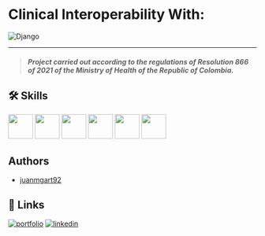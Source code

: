 # Clinical Interoperability With:

![Django](https://miro.medium.com/v2/resize:fit:1200/1*HVKOLLX7wprRbHTl2IPDcQ.png)

---

> ##### Project carried out according to the regulations of Resolution 866 of 2021 of the Ministry of Health of the Republic of Colombia.



## 🛠 Skills

<img src="https://upload.wikimedia.org/wikipedia/commons/c/c3/Python-logo-notext.svg" width="50" />
<img src="https://upload.wikimedia.org/wikipedia/commons/7/75/Django_logo.svg" width="50" />
<img src="https://upload.wikimedia.org/wikipedia/en/d/dd/MySQL_logo.svg" width="50" />
<img src="https://upload.wikimedia.org/wikipedia/commons/6/61/HTML5_logo_and_wordmark.svg" width="50" />
<img src="https://upload.wikimedia.org/wikipedia/commons/d/d5/CSS3_logo_and_wordmark.svg" width="50" />
<img src="https://upload.wikimedia.org/wikipedia/commons/b/b2/Bootstrap_logo.svg" width="50" />

## Authors

- [juanmgart92](https://github.com/juanmgart92)


## 🔗 Links
[![portfolio](https://img.shields.io/badge/my_portfolio-000?style=for-the-badge&logo=ko-fi&logoColor=white)](https://www.juanmgart.ninja//)
[![linkedin](https://img.shields.io/badge/linkedin-0A66C2?style=for-the-badge&logo=linkedin&logoColor=white)](https://www.linkedin.com/in/juanmagart/)


